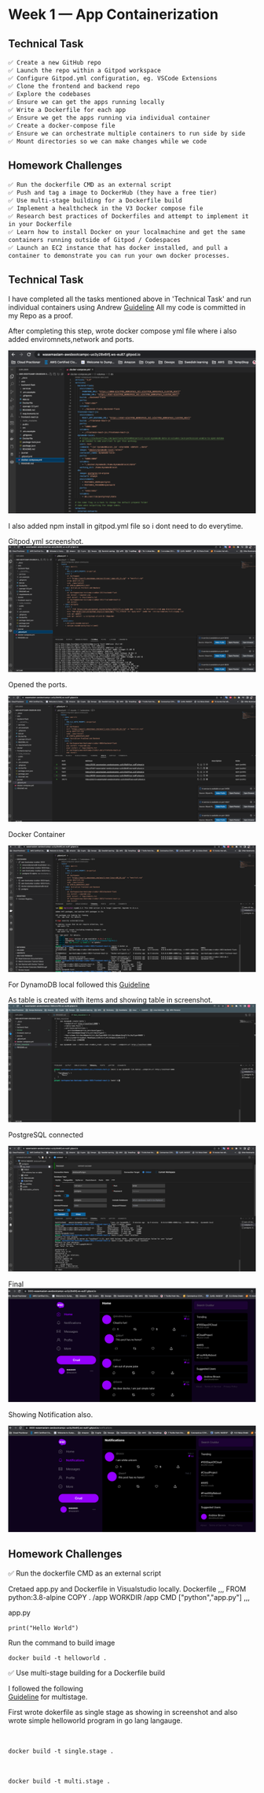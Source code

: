# Week 1 — App Containerization

## Technical Task
```
✅ Create a new GitHub repo
✅ Launch the repo within a Gitpod workspace
✅ Configure Gitpod.yml configuration, eg. VSCode Extensions
✅ Clone the frontend and backend repo
✅ Explore the codebases
✅ Ensure we can get the apps running locally
✅ Write a Dockerfile for each app
✅ Ensure we get the apps running via individual container
✅ Create a docker-compose file
✅ Ensure we can orchestrate multiple containers to run side by side
✅ Mount directories so we can make changes while we code
```
## Homework Challenges    

```
✅ Run the dockerfile CMD as an external script
✅ Push and tag a image to DockerHub (they have a free tier)
✅ Use multi-stage building for a Dockerfile build
✅ Implement a healthcheck in the V3 Docker compose file
✅ Research best practices of Dockerfiles and attempt to implement it in your Dockerfile
✅ Learn how to install Docker on your localmachine and get the same containers running outside of Gitpod / Codespaces
✅ Launch an EC2 instance that has docker installed, and pull a container to demonstrate you can run your own docker processes. 
```

## Technical Task

I have completed all the tasks mentioned above in 'Technical Task' and run individual containers using Andrew 
[Guideline](https://github.com/omenking/aws-bootcamp-cruddur-2023/blob/week-1/journal/week1.md)
All my code is committed in my Repo as a proof.


After completing this step, wrote docker compose yml file where i also added enviromnets,network and ports.

![](assets/Docker%20compose%20yaml.png)


I also added npm install in gitpod.yml file so i dont need to do everytime.

Gitpod.yml screenshot.
![](assets/Gitpod.png)

Opened the ports.

![](assets/Opened%20the%20ports.png)

Docker Container 

![](assets/Docker%20Containers%20Images%20.png)

For DynamoDB local followed this 
[Guideline](https://github.com/100DaysOfCloud/challenge-dynamodb-local)

As table is created with items and showing table in screenshot.
![](assets/DynamoDB%20LOcal.png)

PostgreSQL connected

![](assets/PostgreSQL%20connected.png)


Final 
![](assets/Final%20cruddur%20after%20login.png)

Showing Notification also.

![](assets/Notifications.png)

## Homework Challenges 

✅ Run the dockerfile CMD as an external script

Cretaed app.py and Dockerfile in Visualstudio locally.
Dockerfile
,,,
FROM python:3.8-alpine
COPY . /app
WORKDIR /app
CMD ["python","app.py"]
,,,

app.py
```
print("Hello World")
```

Run the command to build image
```
docker build -t helloworld .
```


✅ Use multi-stage building for a Dockerfile build

I followed the following   
[Guideline](http://100daysofdevops.com/use-multi-stage-builds-with-dockerfile/) for multistage.

First wrote dokerfile as single stage as showing in screenshot and also wrote simple helloworld program in go lang langauge.

![]()

```
docker build -t single.stage .
```


![]()

```
docker build -t multi.stage .
```



